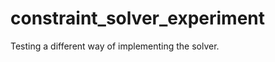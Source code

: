 constraint_solver_experiment
============================

Testing a different way of implementing the solver.

